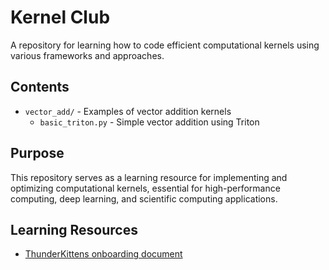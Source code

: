 # Kernel Club

A repository for learning how to code efficient computational kernels using various frameworks and approaches.

## Contents

- `vector_add/` - Examples of vector addition kernels
  - `basic_triton.py` - Simple vector addition using Triton

## Purpose

This repository serves as a learning resource for implementing and optimizing computational kernels, essential for high-performance computing, deep learning, and scientific computing applications.

## Learning Resources

- [ThunderKittens onboarding document](https://docs.google.com/document/d/15-Zvf6e0NLX1si4ml4sUOWCDlXNMtOWKiuo6CKZMEYA/edit?tab=t.0#heading=h.9t3n4v42ayve)
